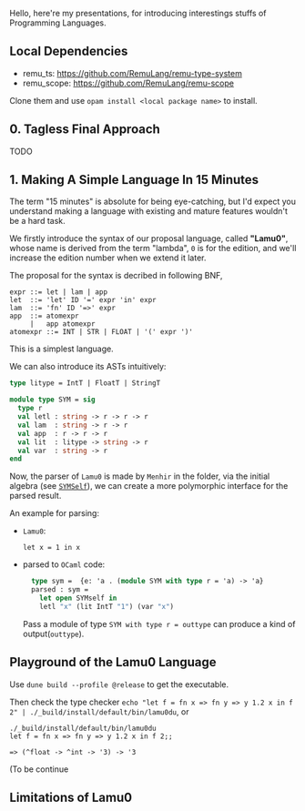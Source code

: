 
Hello, here're my presentations, for introducing interestings stuffs of Programming Languages.

## Local Dependencies

- remu_ts: https://github.com/RemuLang/remu-type-system
- remu_scope: https://github.com/RemuLang/remu-scope

Clone them and use `opam install <local package name>` to install.

## 0. Tagless Final Approach

TODO

## 1. Making A Simple Language In 15 Minutes

The term "15 minutes" is absolute for being eye-catching,
but I'd expect you understand making a language with
existing and mature features wouldn't be a hard task.

We firstly introduce the syntax of our proposal language,
called **"Lamu0"**, whose name is derived from the term "lambda",
`0` is for the edition, and we'll increase the edition number when we extend it later.

The proposal for the syntax is decribed in following BNF,

```bnf
expr ::= let | lam | app
let  ::= 'let' ID '=' expr 'in' expr
lam  ::= 'fn' ID '=>' expr
app  ::= atomexpr
     |   app atomexpr
atomexpr ::= INT | STR | FLOAT | '(' expr ')'
```

This is a simplest language.

We can also introduce its ASTs intuitively:

```ocaml
type litype = IntT | FloatT | StringT

module type SYM = sig
  type r
  val letl : string -> r -> r -> r
  val lam  : string -> r -> r
  val app  : r -> r -> r
  val lit  : litype -> string -> r
  val var  : string -> r
end
```

Now, the parser of `Lamu0` is made by `Menhir` in the folder,
via the initial algebra (see [`SYMSelf`](https://github.com/thautwarm/plfp/blob/master/lamu0/lib/final.ml#L62)),
we can create a more polymorphic interface for the parsed result.

An example for parsing:

- `Lamu0`:
   
  `let x = 1 in x`

- parsed to `OCaml` code:

  ```ocaml
    type sym =  {e: 'a . (module SYM with type r = 'a) -> 'a}
    parsed : sym = 
      let open SYMself in
      letl "x" (lit IntT "1") (var "x")
  ```
  Pass a module of type `SYM with type r = outtype` can produce a kind of output(`outtype`).


## Playground of the Lamu0 Language

Use `dune build --profile @release` to get the executable.

Then check the type checker `echo "let f = fn x => fn y => y 1.2 x in f 2" | ./_build/install/default/bin/lamu0du`,
or

```
./_build/install/default/bin/lamu0du
let f = fn x => fn y => y 1.2 x in f 2;;

=> (^float -> ^int -> '3) -> '3
```
(To be continue

## Limitations of Lamu0
